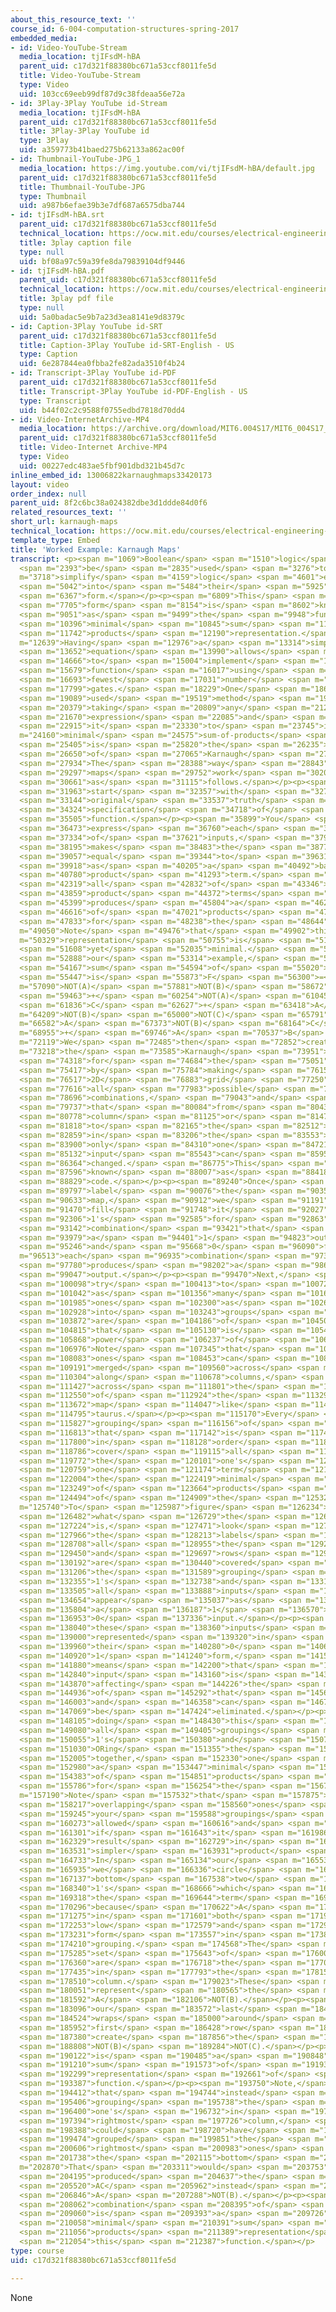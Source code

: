 ```yaml
---
about_this_resource_text: ''
course_id: 6-004-computation-structures-spring-2017
embedded_media:
- id: Video-YouTube-Stream
  media_location: tjIFsdM-hBA
  parent_uid: c17d321f88380bc671a53ccf8011fe5d
  title: Video-YouTube-Stream
  type: Video
  uid: 103cc69eeb99df87d9c38fdeaa56e72a
- id: 3Play-3Play YouTube id-Stream
  media_location: tjIFsdM-hBA
  parent_uid: c17d321f88380bc671a53ccf8011fe5d
  title: 3Play-3Play YouTube id
  type: 3Play
  uid: a359773b41baed275b62133a862ac00f
- id: Thumbnail-YouTube-JPG_1
  media_location: https://img.youtube.com/vi/tjIFsdM-hBA/default.jpg
  parent_uid: c17d321f88380bc671a53ccf8011fe5d
  title: Thumbnail-YouTube-JPG
  type: Thumbnail
  uid: a987b6efae39b3e7df687a6575dba744
- id: tjIFsdM-hBA.srt
  parent_uid: c17d321f88380bc671a53ccf8011fe5d
  technical_location: https://ocw.mit.edu/courses/electrical-engineering-and-computer-science/6-004-computation-structures-spring-2017/c4/c4s2/c4s2v8/karnaugh-maps/tjIFsdM-hBA.srt
  title: 3play caption file
  type: null
  uid: bf08a97c59a39fe8da79839104df9446
- id: tjIFsdM-hBA.pdf
  parent_uid: c17d321f88380bc671a53ccf8011fe5d
  technical_location: https://ocw.mit.edu/courses/electrical-engineering-and-computer-science/6-004-computation-structures-spring-2017/c4/c4s2/c4s2v8/karnaugh-maps/tjIFsdM-hBA.pdf
  title: 3play pdf file
  type: null
  uid: 5a0badac5e9b7a23d3ea8141e9d8379c
- id: Caption-3Play YouTube id-SRT
  parent_uid: c17d321f88380bc671a53ccf8011fe5d
  title: Caption-3Play YouTube id-SRT-English - US
  type: Caption
  uid: 6e287844ea0fbba2fe82ada3510f4b24
- id: Transcript-3Play YouTube id-PDF
  parent_uid: c17d321f88380bc671a53ccf8011fe5d
  title: Transcript-3Play YouTube id-PDF-English - US
  type: Transcript
  uid: b44f02c2c9588f0755edbd7818d70dd4
- id: Video-InternetArchive-MP4
  media_location: https://archive.org/download/MIT6.004S17/MIT6_004S17_04-02-08-04_300k.mp4
  parent_uid: c17d321f88380bc671a53ccf8011fe5d
  title: Video-Internet Archive-MP4
  type: Video
  uid: 00227edc483ae5fbf901dbd321b45d7c
inline_embed_id: 13006822karnaughmaps33420173
layout: video
order_index: null
parent_uid: 8f2c6bc38a024382dbe3d1ddde84d0f6
related_resources_text: ''
short_url: karnaugh-maps
technical_location: https://ocw.mit.edu/courses/electrical-engineering-and-computer-science/6-004-computation-structures-spring-2017/c4/c4s2/c4s2v8/karnaugh-maps
template_type: Embed
title: 'Worked Example: Karnaugh Maps'
transcript: <p><span m="1069">Boolean</span> <span m="1510">logic</span> <span m="1952">can</span>
  <span m="2393">be</span> <span m="2835">used</span> <span m="3276">to</span> <span
  m="3718">simplify</span> <span m="4159">logic</span> <span m="4601">equations</span>
  <span m="5042">into</span> <span m="5484">their</span> <span m="5925">simplest</span>
  <span m="6367">form.</span></p><p><span m="6809">This</span> <span m="7257">simplest</span>
  <span m="7705">form</span> <span m="8154">is</span> <span m="8602">known</span>
  <span m="9051">as</span> <span m="9499">the</span> <span m="9948">function's</span>
  <span m="10396">minimal</span> <span m="10845">sum</span> <span m="11293">of</span>
  <span m="11742">products</span> <span m="12190">representation.</span></p><p><span
  m="12639">Having</span> <span m="12976">a</span> <span m="13314">simplified</span>
  <span m="13652">equation</span> <span m="13990">allows</span> <span m="14328">us</span>
  <span m="14666">to</span> <span m="15004">implement</span> <span m="15341">the</span>
  <span m="15679">function</span> <span m="16017">using</span> <span m="16355">the</span>
  <span m="16693">fewest</span> <span m="17031">number</span> <span m="17369">of</span>
  <span m="17799">gates.</span> <span m="18229">One</span> <span m="18659">commonly</span>
  <span m="19089">used</span> <span m="19519">method</span> <span m="19949">for</span>
  <span m="20379">taking</span> <span m="20809">any</span> <span m="21239">boolean</span>
  <span m="21670">expression</span> <span m="22085">and</span> <span m="22500">converting</span>
  <span m="22915">it</span> <span m="23330">to</span> <span m="23745">its</span> <span
  m="24160">minimal</span> <span m="24575">sum-of-products</span> <span m="24990">equivalent</span>
  <span m="25405">is</span> <span m="25820">the</span> <span m="26235">use</span>
  <span m="26650">of</span> <span m="27065">Karnaugh</span> <span m="27480">maps.</span>
  <span m="27934">The</span> <span m="28388">way</span> <span m="28843">Karnaugh</span>
  <span m="29297">maps</span> <span m="29752">work</span> <span m="30206">is</span>
  <span m="30661">as</span> <span m="31115">follows.</span></p><p><span m="31570">You</span>
  <span m="31963">start</span> <span m="32357">with</span> <span m="32750">the</span>
  <span m="33144">original</span> <span m="33537">truth</span> <span m="33931">table</span>
  <span m="34324">specification</span> <span m="34718">of</span> <span m="35111">a</span>
  <span m="35505">function.</span></p><p><span m="35899">You</span> <span m="36186">then</span>
  <span m="36473">express</span> <span m="36760">each</span> <span m="37047">set</span>
  <span m="37334">of</span> <span m="37621">inputs,</span> <span m="37908">that</span>
  <span m="38195">makes</span> <span m="38483">the</span> <span m="38770">function</span>
  <span m="39057">equal</span> <span m="39344">to</span> <span m="39631">1,</span>
  <span m="39918">as</span> <span m="40205">a</span> <span m="40492">basic</span>
  <span m="40780">product</span> <span m="41293">term.</span> <span m="41806">ORing</span>
  <span m="42319">all</span> <span m="42832">of</span> <span m="43346">these</span>
  <span m="43859">product</span> <span m="44372">terms</span> <span m="44885">together</span>
  <span m="45399">produces</span> <span m="45804">a</span> <span m="46210">sum</span>
  <span m="46616">of</span> <span m="47021">products</span> <span m="47427">representation</span>
  <span m="47833">for</span> <span m="48238">the</span> <span m="48644">function.</span></p><p><span
  m="49050">Note</span> <span m="49476">that</span> <span m="49902">this</span> <span
  m="50329">representation</span> <span m="50755">is</span> <span m="51182">not</span>
  <span m="51608">yet</span> <span m="52035">minimal.</span> <span m="52461">For</span>
  <span m="52888">our</span> <span m="53314">example,</span> <span m="53741">the</span>
  <span m="54167">sum</span> <span m="54594">of</span> <span m="55020">products</span>
  <span m="55447">is</span> <span m="55873">F</span> <span m="56300">=</span> <span
  m="57090">NOT(A)</span> <span m="57881">NOT(B)</span> <span m="58672">NOT(C)</span>
  <span m="59463">+</span> <span m="60254">NOT(A)</span> <span m="61045">B</span>
  <span m="61836">C</span> <span m="62627">+</span> <span m="63418">A</span> <span
  m="64209">NOT(B)</span> <span m="65000">NOT(C)</span> <span m="65791">+</span> <span
  m="66582">A</span> <span m="67373">NOT(B)</span> <span m="68164">C</span> <span
  m="68955">+</span> <span m="69746">A</span> <span m="70537">B</span> <span m="71328">C.</span></p><p><span
  m="72119">We</span> <span m="72485">then</span> <span m="72852">create</span> <span
  m="73218">the</span> <span m="73585">Karnaugh</span> <span m="73951">map</span>
  <span m="74318">for</span> <span m="74684">the</span> <span m="75051">function</span>
  <span m="75417">by</span> <span m="75784">making</span> <span m="76150">a</span>
  <span m="76517">2D</span> <span m="76883">grid</span> <span m="77250">representing</span>
  <span m="77616">all</span> <span m="77983">possible</span> <span m="78350">input</span>
  <span m="78696">combinations,</span> <span m="79043">and</span> <span m="79390">ensuring</span>
  <span m="79737">that</span> <span m="80084">from</span> <span m="80431">one</span>
  <span m="80778">column</span> <span m="81125">or</span> <span m="81471">row</span>
  <span m="81818">to</span> <span m="82165">the</span> <span m="82512">next</span>
  <span m="82859">in</span> <span m="83206">the</span> <span m="83553">grid,</span>
  <span m="83900">only</span> <span m="84310">one</span> <span m="84721">single</span>
  <span m="85132">input</span> <span m="85543">can</span> <span m="85953">be</span>
  <span m="86364">changed.</span> <span m="86775">This</span> <span m="87186">is</span>
  <span m="87596">known</span> <span m="88007">as</span> <span m="88418">Gray</span>
  <span m="88829">code.</span></p><p><span m="89240">Once</span> <span m="89518">we</span>
  <span m="89797">label</span> <span m="90076">the</span> <span m="90355">Karnaugh</span>
  <span m="90633">map,</span> <span m="90912">we</span> <span m="91191">can</span>
  <span m="91470">fill</span> <span m="91748">it</span> <span m="92027">with</span>
  <span m="92306">1's</span> <span m="92585">for</span> <span m="92863">each</span>
  <span m="93142">combination</span> <span m="93421">that</span> <span m="93700">produces</span>
  <span m="93979">a</span> <span m="94401">1</span> <span m="94823">output</span>
  <span m="95246">and</span> <span m="95668">0</span> <span m="96090">for</span> <span
  m="96513">each</span> <span m="96935">combination</span> <span m="97358">that</span>
  <span m="97780">produces</span> <span m="98202">a</span> <span m="98625">0</span>
  <span m="99047">output.</span></p><p><span m="99470">Next,</span> <span m="99784">we</span>
  <span m="100098">try</span> <span m="100413">to</span> <span m="100727">merge</span>
  <span m="101042">as</span> <span m="101356">many</span> <span m="101671">adjacent</span>
  <span m="101985">ones</span> <span m="102300">as</span> <span m="102614">possible</span>
  <span m="102928">into</span> <span m="103243">groups</span> <span m="103557">that</span>
  <span m="103872">are</span> <span m="104186">of</span> <span m="104501">size</span>
  <span m="104815">that</span> <span m="105130">is</span> <span m="105499">a</span>
  <span m="105868">power</span> <span m="106237">of</span> <span m="106606">2.</span>
  <span m="106976">Note</span> <span m="107345">that</span> <span m="107714">adjacent</span>
  <span m="108083">ones</span> <span m="108453">can</span> <span m="108822">be</span>
  <span m="109191">merged</span> <span m="109560">across</span> <span m="109930">rows,</span>
  <span m="110304">along</span> <span m="110678">columns,</span> <span m="111052">and</span>
  <span m="111427">across</span> <span m="111801">the</span> <span m="112175">edges</span>
  <span m="112550">of</span> <span m="112924">the</span> <span m="113298">Karnaugh</span>
  <span m="113672">map</span> <span m="114047">like</span> <span m="114421">a</span>
  <span m="114795">taurus.</span></p><p><span m="115170">Every</span> <span m="115498">largest</span>
  <span m="115827">grouping</span> <span m="116156">of</span> <span m="116485">1's</span>
  <span m="116813">that</span> <span m="117142">is</span> <span m="117471">required</span>
  <span m="117800">in</span> <span m="118128">order</span> <span m="118457">to</span>
  <span m="118786">cover</span> <span m="119115">all</span> <span m="119443">of</span>
  <span m="119772">the</span> <span m="120101">one's</span> <span m="120430">becomes</span>
  <span m="120759">one</span> <span m="121174">term</span> <span m="121589">in</span>
  <span m="122004">the</span> <span m="122419">minimal</span> <span m="122834">sum</span>
  <span m="123249">of</span> <span m="123664">products</span> <span m="124079">representation</span>
  <span m="124494">of</span> <span m="124909">the</span> <span m="125324">function.</span></p><p><span
  m="125740">To</span> <span m="125987">figure</span> <span m="126234">out</span>
  <span m="126482">what</span> <span m="126729">the</span> <span m="126976">term</span>
  <span m="127224">is,</span> <span m="127471">look</span> <span m="127718">at</span>
  <span m="127966">the</span> <span m="128213">labels</span> <span m="128461">of</span>
  <span m="128708">all</span> <span m="128955">the</span> <span m="129203">columns</span>
  <span m="129450">and</span> <span m="129697">rows</span> <span m="129945">that</span>
  <span m="130192">are</span> <span m="130440">covered</span> <span m="130823">by</span>
  <span m="131206">the</span> <span m="131589">grouping</span> <span m="131972">of</span>
  <span m="132355">1's</span> <span m="132738">and</span> <span m="133122">eliminate</span>
  <span m="133505">all</span> <span m="133888">inputs</span> <span m="134271">that</span>
  <span m="134654">appear</span> <span m="135037">as</span> <span m="135421">both</span>
  <span m="135804">a</span> <span m="136187">1</span> <span m="136570">and</span>
  <span m="136953">0</span> <span m="137336">input.</span></p><p><span m="137720">Because</span>
  <span m="138040">these</span> <span m="138360">inputs</span> <span m="138680">are</span>
  <span m="139000">represented</span> <span m="139320">in</span> <span m="139640">both</span>
  <span m="139960">their</span> <span m="140280">0</span> <span m="140600">and</span>
  <span m="140920">1</span> <span m="141240">form,</span> <span m="141560">it</span>
  <span m="141880">means</span> <span m="142200">that</span> <span m="142520">that</span>
  <span m="142840">input</span> <span m="143160">is</span> <span m="143515">not</span>
  <span m="143870">affecting</span> <span m="144226">the</span> <span m="144581">result</span>
  <span m="144936">of</span> <span m="145292">that</span> <span m="145647">term</span>
  <span m="146003">and</span> <span m="146358">can</span> <span m="146713">thus</span>
  <span m="147069">be</span> <span m="147424">eliminated.</span></p><p><span m="147780">By</span>
  <span m="148105">doing</span> <span m="148430">this</span> <span m="148755">for</span>
  <span m="149080">all</span> <span m="149405">groupings</span> <span m="149730">of</span>
  <span m="150055">1's</span> <span m="150380">and</span> <span m="150705">then</span>
  <span m="151030">ORing</span> <span m="151355">the</span> <span m="151680">results</span>
  <span m="152005">together,</span> <span m="152330">one</span> <span m="152655">produces</span>
  <span m="152980">a</span> <span m="153447">minimal</span> <span m="153915">sum</span>
  <span m="154383">of</span> <span m="154851">products</span> <span m="155318">representation</span>
  <span m="155786">for</span> <span m="156254">the</span> <span m="156722">function.</span></p><p><span
  m="157190">Note</span> <span m="157532">that</span> <span m="157875">having</span>
  <span m="158217">overlapping</span> <span m="158560">ones</span> <span m="158903">in</span>
  <span m="159245">your</span> <span m="159588">groupings</span> <span m="159930">is</span>
  <span m="160273">allowed</span> <span m="160616">and</span> <span m="160958">desired</span>
  <span m="161301">if</span> <span m="161643">it</span> <span m="161986">will</span>
  <span m="162329">result</span> <span m="162729">in</span> <span m="163130">a</span>
  <span m="163531">simpler</span> <span m="163931">product</span> <span m="164332">term.</span>
  <span m="164733">In</span> <span m="165134">our</span> <span m="165534">example,</span>
  <span m="165935">we</span> <span m="166336">circle</span> <span m="166737">the</span>
  <span m="167137">bottom</span> <span m="167538">two</span> <span m="167939">middle</span>
  <span m="168340">1's</span> <span m="168666">which</span> <span m="168992">represent</span>
  <span m="169318">the</span> <span m="169644">term</span> <span m="169970">BC</span>
  <span m="170296">because</span> <span m="170622">A</span> <span m="170948">appears</span>
  <span m="171275">in</span> <span m="171601">both</span> <span m="171927">its</span>
  <span m="172253">low</span> <span m="172579">and</span> <span m="172905">high</span>
  <span m="173231">form</span> <span m="173557">in</span> <span m="173883">the</span>
  <span m="174210">grouping.</span> <span m="174568">The</span> <span m="174926">next</span>
  <span m="175285">set</span> <span m="175643">of</span> <span m="176001">ones</span>
  <span m="176360">are</span> <span m="176718">the</span> <span m="177076">two</span>
  <span m="177435">in</span> <span m="177793">the</span> <span m="178151">rightmost</span>
  <span m="178510">column.</span> <span m="179023">These</span> <span m="179537">ones</span>
  <span m="180051">represent</span> <span m="180565">the</span> <span m="181078">term</span>
  <span m="181592">A</span> <span m="182106">NOT(B).</span></p><p><span m="182620">Finally,</span>
  <span m="183096">our</span> <span m="183572">last</span> <span m="184048">grouping</span>
  <span m="184524">wraps</span> <span m="185000">around</span> <span m="185476">the</span>
  <span m="185952">first</span> <span m="186428">row</span> <span m="186904">to</span>
  <span m="187380">create</span> <span m="187856">the</span> <span m="188332">term</span>
  <span m="188808">NOT(B)</span> <span m="189284">NOT(C).</span></p><p><span m="189760">This</span>
  <span m="190122">is</span> <span m="190485">a</span> <span m="190848">minimal</span>
  <span m="191210">sum</span> <span m="191573">of</span> <span m="191936">products</span>
  <span m="192299">representation</span> <span m="192661">of</span> <span m="193024">our</span>
  <span m="193387">function.</span></p><p><span m="193750">Note,</span> <span m="194081">however,</span>
  <span m="194412">that</span> <span m="194744">instead</span> <span m="195075">of</span>
  <span m="195406">grouping</span> <span m="195738">the</span> <span m="196069">two</span>
  <span m="196400">one's</span> <span m="196732">in</span> <span m="197063">the</span>
  <span m="197394">rightmost</span> <span m="197726">column,</span> <span m="198057">we</span>
  <span m="198388">could</span> <span m="198720">have</span> <span m="199097">instead</span>
  <span m="199474">grouped</span> <span m="199851">the</span> <span m="200229">two</span>
  <span m="200606">rightmost</span> <span m="200983">ones</span> <span m="201360">in</span>
  <span m="201738">the</span> <span m="202115">bottom</span> <span m="202492">row.</span></p><p><span
  m="202870">That</span> <span m="203311">would</span> <span m="203753">have</span>
  <span m="204195">produced</span> <span m="204637">the</span> <span m="205079">term</span>
  <span m="205520">AC</span> <span m="205962">instead</span> <span m="206404">of</span>
  <span m="206846">A</span> <span m="207288">NOT(B).</span></p><p><span m="207730">Either</span>
  <span m="208062">combination</span> <span m="208395">of</span> <span m="208728">terms</span>
  <span m="209060">is</span> <span m="209393">a</span> <span m="209726">valid</span>
  <span m="210058">minimal</span> <span m="210391">sum</span> <span m="210724">of</span>
  <span m="211056">products</span> <span m="211389">representation</span> <span m="211722">for</span>
  <span m="212054">this</span> <span m="212387">function.</span></p>
type: course
uid: c17d321f88380bc671a53ccf8011fe5d

---
```

None